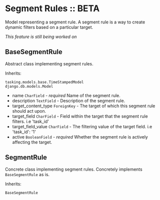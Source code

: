 # Segment Rules :: BETA

Model representing a segment rule. A segment rule is a way to create dynamic filters based on a particular target.

_This feature is still being worked on_

## BaseSegmentRule

Abstract class implementing segment rules.

Inherits:
```
tasking.models.base.TimeStampedModel
django.db.models.Model
```

  * name `CharField` - _required_ Name of the segment rule.
  * description `TextField` - Description of the segment rule.
  * target_content_type `ForeignKey` - The target of which this segment rule should act upon.
  * target_field `CharField` - Field within the target that the segment rule filters. i.e 'task_id'
  * target_field_value `CharField` - The filtering value of the target field. i.e 'task_id': '1'
  * active `BooleanField` - _required_ Whether the segment rule is actively affecting the target.


## SegmentRule

Concrete class implementing segment rules. Concretely implements `BaseSegmentRule` as is.

Inherits:
```
BaseSegmentRule
```

